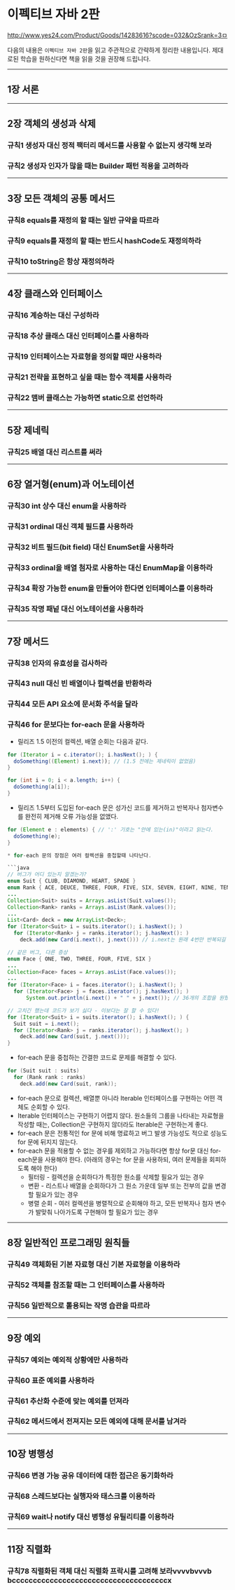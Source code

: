 # 이펙티브 자바 2판

http://www.yes24.com/Product/Goods/14283616?scode=032&OzSrank=3ㅁ

다음의 내용은 `이펙티브 자바 2판`을 읽고 주관적으로 간략하게 정리한 내용입니다. 제대로된 학습을 원하신다면 책을 읽을 것을 권장해 드립니다.

---

## 1장 서론

---

## 2장 객체의 생성과 삭제

### 규칙1 생성자 대신 정적 팩터리 메서드를 사용할 수 없는지 생각해 보라

### 규칙2 생성자 인자가 많을 때는 Builder 패턴 적용을 고려하라

---

## 3장 모든 객체의 공통 메서드

### 규칙8 equals를 재정의 할 때는 일반 규약을 따르라

### 규칙9 equals를 재정의 할 때는 반드시 hashCode도 재정의하라

### 규칙10 toString은 항상 재정의하라

---

## 4장 클래스와 인터페이스

### 규칙16 계승하는 대신 구성하라

### 규칙18 추상 클래스 대신 인터페이스를 사용하라

### 규칙19 인터페이스는 자료형을 정의할 때만 사용하라

### 규칙21 전략을 표현하고 싶을 때는 함수 객체를 사용하라

### 규칙22 맴버 클래스는 가능하면 static으로 선언하라

---

## 5장 제네릭

### 규칙25 배열 대신 리스트를 써라

---

## 6장 열거형(enum)과 어노테이션

### 규칙30 int 상수 대신 enum을 사용하라

### 규칙31 ordinal 대신 객체 필드를 사용하라

### 규칙32 비트 필드(bit field) 대신 EnumSet을 사용하라

### 규칙33 ordinal을 배열 첨자로 사용하는 대신 EnumMap을 이용하라

### 규칙34 확장 가능한 enum을 만들어야 한다면 인터페이스를 이용하라

### 규칙35 작명 패넡 대신 어노테이션을 사용하라

--- 

## 7장 메서드

### 규칙38 인자의 유효성을 검사하라

### 규칙43 null 대신 빈 배열이나 컬렉션을 반환하라

### 규칙44 모든 API 요소에 문서화 주석을 달라

### 규칙46 for 문보다는 for-each 문을 사용하라

* 릴리즈 1.5 이전의 컬렉션, 배열 순회는 다음과 같다.

```java
for (Iterator i = c.iterator(); i.hasNext(); ) {
  doSomething((Element) i.next)); // (1.5 전에는 제네릭이 없었음)
}

for (int i = 0; i < a.length; i++) {
  doSomething(a[i]);
}
```

* 릴리즈 1.5부터 도입된 for-each 문은 성가신 코드를 제거하고 반복자나 첨자변수를 완전히 제거해 오류 가능성을 없앴다.

```java
for (Element e : elements) { // ':' 기호는 "안에 있는(in)"이라고 읽는다.
  doSomething(e);
}

* for-each 문의 장점은 여러 컬렉션을 중첩할때 나타난다.

```java
// 버그가 어디 있는지 알겠는가?
enum Suit { CLUB, DIAMOND, HEART, SPADE }
enum Rank { ACE, DEUCE, THREE, FOUR, FIVE, SIX, SEVEN, EIGHT, NINE, TEN, JACK, QUEEN, KING }
...
Collection<Suit> suits = Arrays.asList(Suit.values());
Collection<Rank> ranks = Arrays.asList(Rank.values());
...
List<Card> deck = new ArrayList<Deck>;
for (Iterator<Suit> i = suits.iterator(); i.hasNext(); )
  for (Iterator<Rank> j = ranks.iterator(); j.hasNext(): )
    deck.add(new Card(i.next(), j.next())) // i.next는 원래 4번만 반복되길 원했으나 카드숫자별로 한 번씩 호출되어 NoSuchElementException이 발생하고 만다.

// 같은 버그, 다른 증상
enum Face { ONE, TWO, THREE, FOUR, FIVE, SIX }
...
Collection<Face> faces = Arrays.asList(Face.values());
...
for (Iterator<Face> i = faces.iterator(); i.hasNext(); )
  for (Iterator<Face> j = faces.iterator(); j.hasNext(); )
      System.out.println(i.next() + " " + j.next()); // 36개의 조합을 원했으나 6개만 출력하고 만다.

// 고치긴 했는데 코드가 보기 싫다 - 이보다는 잘 할 수 있다!
for (Iterator<Suit> i = suits.iterator(); i.hasNext(); ) {
  Suit suit = i.next();
  for (Iterator<Rank> j = ranks.iterator(); j.hasNext(); )
    deck.add(new Card(suit, j.next()));
}
```

* for-each 문을 중첩하는 간결한 코드로 문제를 해결할 수 있다.

```java
for (Suit suit : suits)
  for (Rank rank : ranks)
    deck.add(new Card(suit, rank));
```

* for-each 문으로 컬렉션, 배열뿐 아니라 Iterable 인터페이스를 구현하는 어떤 객체도 순회할 수 있다.
* Iterable 인터페이스는 구현하기 어렵지 않다. 원소들의 그룹을 나타내는 자료형을 작성할 때는, Collection은 구현하지 않더라도 Iterable은 구현하는게 좋다.
* for-each 문은 전통적인 for 문에 비해 명료하고 버그 발생 가능성도 적으로 성능도 for 문에 뒤지지 않는다.
* for-each 문을 적용할 수 없는 경우를 제외하고 가능하다면 항상 for문 대신 for-each문을 사용해야 한다. (아래의 경우는 for 문을 사용하되, 여러 문제들을 회피하도록 해야 한다)
  * 필터링 - 컬렉션을 순회하다가 특정한 원소를 삭제할 필요가 있는 경우
  * 변환 - 리스트나 배열을 순회하다가 그 원소 가운데 일부 또는 전부의 값을 변경할 필요가 있는 경우
  * 병렬 순회 - 여러 컬렉션을 병렬적으로 순회해야 하고, 모든 반복자나 첨자 변수가 발맞춰 나아가도록 구현해야 할 필요가 있는 경우

---

## 8장 일반적인 프로그래밍 원칙들

### 규칙49 객체화된 기본 자료형 대신 기본 자료형을 이용하라

### 규칙52 객체를 참조할 때는 그 인터페이스를 사용하라

### 규칙56 일반적으로 톹용되는 작명 습관을 따르라

---

## 9장 예외

### 규칙57 예외는 예외적 상황에만 사용하라

### 규칙60 표준 예외를 사용하라

### 규칙61 추산화 수준에 맞는 예외를 던져라

### 규칙62 메서드에서 전져지는 모든 예외에 대해 문서를 남겨라

---

## 10장 병행성

### 규칙66 변경 가능 공유 데이터에 대한 접근은 동기화하라

### 규칙68 스레드보다는 실행자와 태스크를 이용하라

### 규칙69 wait나 notify 대신 병행성 유틸리티를 이용하라

---

## 11장 직렬화

### 규칙78 직렬화된 객체 대신 직렬화 프락시를 고려해 보라vvvvbvvvb bcccccccccccccccccccccccccccccccccccccx
